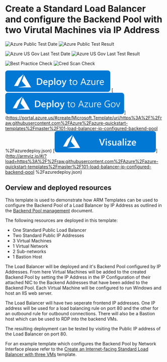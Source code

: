 # Create a Standard Load Balancer and configure the Backend Pool with two Virutal Machines via IP Address
![Azure Public Test Date](https://azurequickstartsservice.blob.core.windows.net/badges/101-load-balancer-ip-configured-backend-pool/PublicLastTestDate.svg)
![Azure Public Test Result](https://azurequickstartsservice.blob.core.windows.net/badges/101-load-balancer-ip-configured-backend-pool/PublicDeployment.svg)

![Azure US Gov Last Test Date](https://azurequickstartsservice.blob.core.windows.net/badges/101-load-balancer-ip-configured-backend-pool/FairfaxLastTestDate.svg)
![Azure US Gov Last Test Result](https://azurequickstartsservice.blob.core.windows.net/badges/101-load-balancer-ip-configured-backend-pool/FairfaxDeployment.svg)

![Best Practice Check](https://azurequickstartsservice.blob.core.windows.net/badges/101-load-balancer-ip-configured-backend-pool/BestPracticeResult.svg)
![Cred Scan Check](https://azurequickstartsservice.blob.core.windows.net/badges/101-load-balancer-ip-configured-backend-pool/CredScanResult.svg)

[![Deploy To Azure](https://raw.githubusercontent.com/Azure/azure-quickstart-templates/master/1-CONTRIBUTION-GUIDE/images/deploytoazure.svg?sanitize=true)](https://portal.azure.com/#create/Microsoft.Template/uri/https%3A%2F%2Fraw.githubusercontent.com%2FAzure%2Fazure-quickstart-templates%2Fmaster%2F101-load-balancer-ip-configured-backend-pool%2Fazuredeploy.json)
[![Deploy To Azure US Gov](https://raw.githubusercontent.com/Azure/azure-quickstart-templates/master/1-CONTRIBUTION-GUIDE/images/deploytoazuregov.svg?sanitize=true)](https://portal.azure.us/#create/Microsoft.Template/uri/https%3A%2F%2Fraw.githubusercontent.com%2FAzure%2Fazure-quickstart-templates%2Fmaster%2F101-load-balancer-ip-configured-backend-pool
%2Fazuredeploy.json)
[![Visualize](https://raw.githubusercontent.com/Azure/azure-quickstart-templates/master/1-CONTRIBUTION-GUIDE/images/visualizebutton.svg?sanitize=true)](http://armviz.io/#/?load=https%3A%2F%2Fraw.githubusercontent.com%2FAzure%2Fazure-quickstart-templates%2Fmaster%2F101-load-balancer-ip-configured-backend-pool
%2Fazuredeploy.json)


## Oerview and deployed resources
This template is used to demonstrate how ARM Templates can be used to configure the Backend Pool of a Load Balancer by IP Address as outlined in the [Backend Pool management](https://docs.microsoft.com/azure/load-balancer/backend-pool-management) document.

The following resources are deployed in this template:
  * One Standard Public Load Balancer
  * Two Standard Public IP Addresses
  * 3 Virtual Machines
  * 1 Virtual Network
  * 2 Sub-networks
  * 1 Bastion Host
 
The Load Balancer will be deployed and it's Backend Pool configured by IP Addresses. From here Virtual Machines will be added to the created Backend Pool by setting the IP Address in the IP Configuration of their attached NIC to the Backend Addresses that have been added to the Backend Pool. Each Virtual Machine will be configured to run Windows and host an IIS web server. 

The Load Balancer will have two seperate frontend IP addresses. One IP address will be used for a load balancing rule on port 80 and the other for an outbound rule for outbound connections. There will also be a Bastion host which can be used to RDP into the backend VMs.

The resulting deployment can be tested by visiting the Public IP address of the Load Balancer on port 80.


For an example template which configures the Backend Pool by Network Interface please refer to the [Create an Internet-facing Standard Load Balancer with three VMs](.../101-load-balancer-standard-create) template. 
